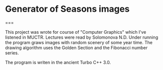 # Generator of Seasons images
===

This project was wrote for course of "Computer Graphics" which I've listened in MUCTR. Lectures were read by Solomonova N.D. Under running the program graws images with random scenery of some year time. The drawing algorithm uses the Golden Section and the Fibonacci number series.

The program is writen in the ancient Turbo C++ 3.0.
